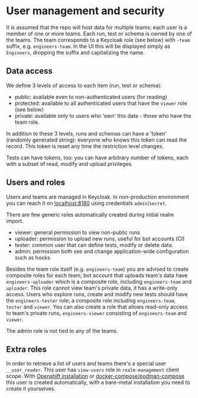# User management and security

It is assumed that the repo will host data for multiple teams; each user is a member of one or more teams.
Each run, test or schema is owned by one of the teams. The team corresponds to a Keycloak role (see below) with `-team` suffix, e.g. `engineers-team`. In the UI this will be displayed simply as `Engineers`, dropping the suffix and capitalizing the name.

## Data access

We define 3 levels of access to each item (run, test or schema):
* public: available even to non-authenticated users (for reading)
* protected: available to all authenticated users that have the `viewer` role (see below)
* private: available only to users who 'own' this data - those who have the team role.

In addition to these 3 levels, runs and schemas can have a 'token' (randomly generated string): everyone who knows this token can read the record. This token is reset any time the restriction level changes.

Tests can have tokens, too: you can have arbitrary number of tokens, each with a subset of read, modify and upload privileges.

## Users and roles

Users and teams are managed in Keycloak. In non-production environment you can reach it on [localhost:8180](http://localhost:8180/) using credentials `admin`/`secret`.

There are few generic roles automatically created during initial realm import.

* viewer: general permission to view non-public runs
* uploader: permission to upload new runs, useful for bot accounts (CI)
* tester: common user that can define tests, modify or delete data.
* admin: permission both see and change application-wide configuration such as hooks

Besides the team role itself (e.g. `engineers-team`) you are advised to create composite roles for each team; bot account that uploads team's data have `engineers-uploader` which is a composite role, including `engineers-team` and `uploader`. This role cannot view team's private data, it has a write-only access.
Users who explore runs, create and modify new tests should have the `engineers-tester` role; a composite role including `engineers-team`, `tester` and `viewer`.
You can also create a role that allows read-only access to team's private runs, `engineers-viewer` consisting of `engineers-team` and `viewer`.

The admin role is not tied to any of the teams.

## Extra roles

In order to retrieve a list of users and teams there's a special user `__user_reader`. This user has `view-users` role in `realm-management` client scope. With [Openshift installation](/docs/operator.html) or [docker-compose/podman-compose](/docs/docker_compose.html) this user is created automatically, with a bare-metal installation you need to create it yourselves.